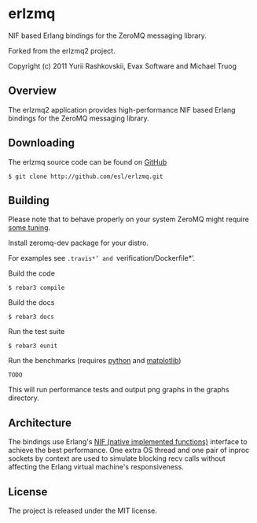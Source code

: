 erlzmq
=======
NIF based Erlang bindings for the ZeroMQ messaging library.

Forked from the erlzmq2 project.


Copyright (c) 2011 Yurii Rashkovskii, Evax Software and Michael Truog

Overview
--------

The erlzmq2 application provides high-performance NIF based Erlang
bindings for the ZeroMQ messaging library.

Downloading
-----------

The erlzmq source code can be found on
[GitHub](https://github.com/esl/erlzmq)

    $ git clone http://github.com/esl/erlzmq.git

Building
--------

Please note that to behave properly on your system ZeroMQ might
require [some tuning](http://www.zeromq.org/docs:tuning-zeromq).

Install zeromq-dev package for your distro.

For examples see `.travis*’ and `verification/Dockerfile*’.

Build the code

    $ rebar3 compile

Build the docs

    $ rebar3 docs

Run the test suite

    $ rebar3 eunit

Run the benchmarks (requires [python](http://www.python.org) and
[matplotlib](http://matplotlib.sourceforge.net/))

    TODO

This will run performance tests and output png graphs in the graphs
directory.

Architecture
------------

The bindings use Erlang's
[NIF (native implemented functions)](http://www.erlang.org/doc/man/erl_nif.html)
interface to achieve the best performance. One extra OS thread and one
pair of inproc sockets by context are used to simulate blocking recv
calls without affecting the Erlang virtual machine's responsiveness.

License
-------

The project is released under the MIT license.

